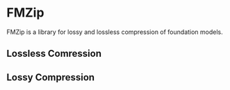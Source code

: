 # FMZip

FMZip is a library for lossy and lossless compression of foundation models.

## Lossless Comression

## Lossy Compression

